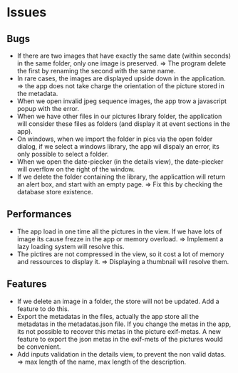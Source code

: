 # Issues

## Bugs
* If there are two images that have exactly the same date (within seconds) in the same folder, only one image is preserved. => The program delete the first by renaming the second with the same name.
* In rare cases, the images are displayed upside down in the application. => the app does not take charge the orientation of the picture stored in the metadata.
* When we open invalid jpeg sequence images, the app trow a javascript popup with the error.
* When we have other files in our pictures library folder, the application will consider these files as folders (and display it at event sections in the app).
* On windows, when we import the folder in pics via the open folder dialog, if we select a windows library, the app wil dispaly an error, its only possible to select a folder.
* When we open the date-piecker (in the details view), the date-piecker will overflow on the right of the window.
* If we delete the folder containing the library, the applicattion will return an alert box, and start with an empty page. => Fix this by checking the database store existence.

## Performances
* The app load in one time all the pictures in the view. If we have lots of image its cause frezze in the app or memory overload. => Implement a lazy loading system will resolve this.
* The pictires are not compressed in the view, so it cost a lot of memory and ressources to display it. => Displaying a thumbnail will resolve them.

## Features
* If we delete an image in a folder, the store will not be updated. Add a feature to do this.
* Export the metadatas in the files, actually the app store all the metadatas in the metadatas.json file. If you change the metas in the app, its not possible to recover this metas in the picture exif-metas. A new feature to export the json metas in the exif-mets of the pictures would be convenient.
* Add inputs validation in the details view, to prevent the non valid datas. => max length of the name, max length of the description.